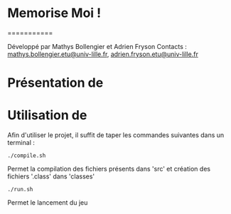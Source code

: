# Memorise Moi !
===========

Développé par Mathys Bollengier et Adrien Fryson
Contacts : mathys.bollengier.etu@univ-lille.fr, adrien.fryson.etu@univ-lille.fr

# Présentation de <le nom de votre jeu>

<Description de votre jeu>



# Utilisation de <le nom de votre jeu>

Afin d'utiliser le projet, il suffit de taper les commandes suivantes dans un terminal :

```
./compile.sh
```
Permet la compilation des fichiers présents dans 'src' et création des fichiers '.class' dans 'classes'

```
./run.sh
```
Permet le lancement du jeu
